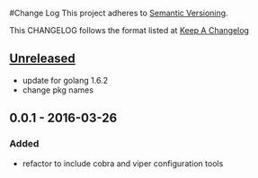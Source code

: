 #Change Log
This project adheres to [Semantic Versioning](http://semver.org/).

This CHANGELOG follows the format listed at [Keep A Changelog](http://keepachangelog.com/)

## [Unreleased]
- update for golang 1.6.2
- change pkg names

## 0.0.1 - 2016-03-26
### Added
- refactor to include cobra and viper configuration tools

[Unreleased]: https://github.com/yieldbot/sensupluginsmemory/compare/0.0.1....HEAD

